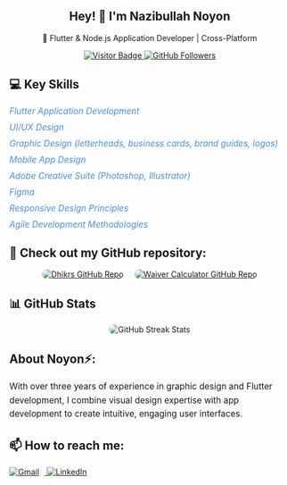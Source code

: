 <!-- Banner and Intro -->
<!-- Uncomment the following line if you have a banner image to display -->
<!-- <img src="./banner.png" alt="Nazibullah Noyon Banner" style="width:100%;"/> -->

<h2 align="center">Hey! 👋 I'm Nazibullah Noyon</h2>
<p align="center">🚀 Flutter & Node.js Application Developer | Cross-Platform</p>

<!-- Visitor and GitHub Badges -->
<p align="center">
  <a href="https://github.com/noyon-360">
    <img src="https://visitor-badge.laobi.icu/badge?page_id=noyon-360.noyon-360" alt="Visitor Badge" />
  </a>
  <a href="https://github.com/noyon-360?tab=followers">
    <img src="https://img.shields.io/github/followers/noyon-360.svg?style=social&label=Follow" alt="GitHub Followers" />
  </a>
</p>

<!-- Key Skills Section -->
<h2>💻 Key Skills</h2>
<ul style="list-style-type: none; padding: 0;">
  <li style="margin-bottom: 10px; font-size: 1.1em;">
    <i style="color: #4A90E2;">Flutter Application Development</i>
  </li>
  <li style="margin-bottom: 10px; font-size: 1.1em;">
    <i style="color: #4A90E2;">UI/UX Design</i>
  </li>
  <li style="margin-bottom: 10px; font-size: 1.1em;">
    <i style="color: #4A90E2;">Graphic Design (letterheads, business cards, brand guides, logos)</i>
  </li>
  <li style="margin-bottom: 10px; font-size: 1.1em;">
    <i style="color: #4A90E2;">Mobile App Design</i>
  </li>
  <li style="margin-bottom: 10px; font-size: 1.1em;">
    <i style="color: #4A90E2;">Adobe Creative Suite (Photoshop, Illustrator)</i>
  </li>
  <li style="margin-bottom: 10px; font-size: 1.1em;">
    <i style="color: #4A90E2;">Figma</i>
  </li>
  <li style="margin-bottom: 10px; font-size: 1.1em;">
    <i style="color: #4A90E2;">Responsive Design Principles</i>
  </li>
  <li style="margin-bottom: 10px; font-size: 1.1em;">
    <i style="color: #4A90E2;">Agile Development Methodologies</i>
  </li>
</ul>

<!-- GitHub Repository Showcase -->
<h2>📁 Check out my GitHub repository:</h2>
<div style="display: flex; justify-content: center; gap: 20px;">
  <a href="https://github.com/noyon-360/Dhikr-Application">
    <img src="https://github-readme-stats.vercel.app/api/pin/?username=noyon-360&repo=Dhikr-Application" alt="Dhikrs GitHub Repo" style="max-width: 400px; border-radius: 10px;"/>
  </a>
  <a href="https://github.com/noyon-360/primeasia-waiver">
    <img src="https://github-readme-stats.vercel.app/api/pin/?username=noyon-360&repo=Primeasia-University-CSE-Waiver-Calculator" alt="Waiver Calculator GitHub Repo" style="max-width: 400px; border-radius: 10px;"/>
  </a>
</div>

<!-- GitHub Stats -->
<h2>📊 GitHub Stats</h2>
<p align="center">
  <img src="https://github-readme-streak-stats.herokuapp.com/?user=noyon-360" alt="GitHub Streak Stats" style="border-radius: 10px;"/>
</p>

<!-- About Section -->
<h2> About Noyon⚡:</h2>
<p style="font-size: 1.1em; line-height: 1.6;">
  With over three years of experience in graphic design and Flutter development, I combine visual design expertise with app development to create intuitive, engaging user interfaces.
</p>

<!-- Contact Information -->
<h2>📫 How to reach me:</h2>
<p>
  <a href="mailto:nazibullahnoyon19.20@gmail.com">
    <img src="https://img.shields.io/badge/Gmail-D14836?style=for-the-badge&logo=gmail&logoColor=white" alt="Gmail" style="margin-right: 10px;"/>
  </a>
  <a href="https://www.linkedin.com/in/nazibullah3nsn/">
    <img src="https://img.shields.io/badge/LinkedIn-0077B5?style=for-the-badge&logo=linkedin&logoColor=white" alt="LinkedIn"/>
  </a>
</p>
